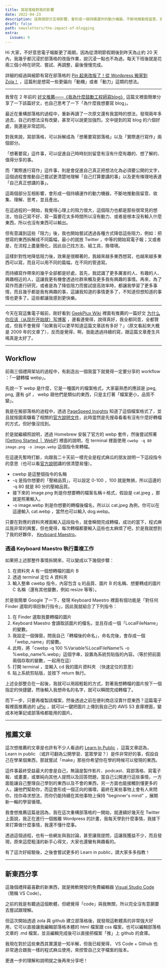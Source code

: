 ```yaml
---
title: 寫部落格對我的影響
date: 2022-04-23
description: 這兩個部分互相影響，會形成一個持續運作的動力機器，不斷地推動我留意、收集、理解、思考，並且產出。
draft: false
path: newsletters/the-impact-of-blogging
extra:
  issues: 9
---
```


Hi 大家，不好意思電子報斷更了兩期，因為從清明節假期後到昨天為止約 20 天內，我幾乎都沉浸於部落格的改版作業，說沉浸一點也不為過，每天下班後就是花兩三個小時在研究、嘗試、再調整，最後慢慢完成。

詳細的經過與細節有寫在部落格的 [Pin 起來改版了！從 Wordpress 搬家到 Zola！](@/blog/rebuilt-pinchlime.md) ，這篇則是想寫一些更偏向「動機」或者「動力」這類的想法。

<!-- more -->

---

我曾在 2 年前的 [好文推薦——《我為什麼鼓勵工程師寫blog》](@/blog/random-why-should-we-keep-blogging.md) 這篇文裡面簡單分享了一下該篇好文，也自己思考了一下「為什麼我想要寫 blog」。

最近在重構部落格的過程中，重新再讀了一次原文還有我當時的想法，發現兩年多過去，自己的想法沒有改變，甚至可以說更加強烈。文中提到的寫 blog 的六個好處，我還是非常認同。

對我來說，寫部落格，可以拆解成為「想著要寫部落格」以及「實際進行寫作」兩個部分。

「想著要寫」這件事，可以促進自己時時刻刻留意有沒有什麼有趣的、想了解的、值得分享的事。

而「實際進行寫作」這件事，則是會促進自己真正把想法化為必須要公開的文字，這個過程會推動自己嘗試更清楚地理解「自己打算要講的事」以及更有條理地表達「自己真正想講的事」。

這兩個部分互相影響，會形成一個持續運作的動力機器，不斷地推動我留意、收集、理解、思考，並且產出。

在這過程的一開始，我覺得心理上的阻力很大，這個阻力也都是那些很常見的想法，怕自己寫不好、寫一篇要花太多時間所以沒有動力、或者是根本沒有輸入什麼東西，所以也沒有東西可以輸出。

但有意識到這些「阻力」後，我也開始嘗試透過各種方式降低這些阻力，例如：把想寫的東西拆解成不同篇幅，最小的就放 Twitter ，中等的開始寫電子報；又或者是，在流程上盡量簡化，因此自己找方法、組工具，換環境。

這樣針對性地降低阻力後，效果是很顯著的，我越來越多東西想寫，也越來越多東西可以寫，而且可以用不同的篇幅，在不同的管道寫。

而持續寫作帶來的幾乎全部都是好處，首先，我認識了更多厲害的人、有趣的人、興趣相近的人，這讓我更有機會透過社群來觸及更多我有興趣的事情。再來，為了寫作而進行研究，或者是為了降低阻力而嘗試提高效率時，都讓我學習了更多事情，而且幾乎都是我有興趣的事，這讓我知道的事情更多了，不知道但想知道的事情也更多了。這些都讓我感到更快樂。

---

今天在寫這集電子報前，剛好看到 [GeekPlux Wiki](https://wiki.geekplux.com/#/page/GeekPlux%20Wiki) 裡面有推薦的一篇好文 [为什么你应该（从现在开始就）写博客](http://mindhacks.cn/2009/02/15/why-you-should-start-blogging-now/) ，邊看邊覺得，說得真好，我全都同意，全都贊成，但我不會覺得「如果我可以更早知道這篇文章該有多好？」（原文看起來大概是 2009 年的文章了），反而是覺得，啊，我能透過持續的寫，跟這篇文章產生共鳴真是太好了。

---

## Workflow

前兩三個禮拜架站的過程中，有創造出一個我當下就覺得一定要分享的 workflow ：「一鍵轉檔 webp」。

先說一下 webp 是什麼，它是一種圖片的檔案格式，大家最熟悉的應該是 jpeg, png, 還有 gif ， webp 跟他們是類似的東西，只是主打著「檔案更小，品質不變」。

我是在搬部落格的過程中，透過 [PageSpeed Insights](https://pagespeed.web.dev/) 知道了這個檔案格式了，並且就按圖索驥看了相關的[官方說明文件](https://developers.google.com/speed/webp)，此時當然是先搜尋看看有沒有什麼好轉檔的方式，但好像沒找到。

於是就繼續照說明，透過 Homebrew 安裝了官方的 webp 套件，然後嘗試照著 [[Getting Started  |  WebP](https://developers.google.com/speed/webp/docs/using)] 裡面的說明，在 terminal 裡面使用 `cwebp -q 80 image.png -o image.webp` 這個指令來轉檔。

在這邊先暫時打斷，向跟我二十天前一樣完全是程式麻瓜的朋友說明一下這段指令的意思（也可以看[官方說明](https://developers.google.com/speed/webp/docs/cwebp)講的很清楚易懂）。

- cwebp 是這整個指令的名稱 
- -q 是指你想要的「壓縮品質」，可以設定 0-100 ，100 就是無損，所以這邊的 -q 80 就是 80 分的壓縮品質。
- 接下來的 image.png 則是你想要轉的檔案名稱＋格式，假設是 cat.jpeg ，那就是照著輸入。
- -o image.webp 則是你想要的轉檔後檔名，所以以 cat.jpeg 為例，你可以在這邊輸入 cat.webp ，當然也可以輸入 dog.webp。

只要在對應的資料夾裡面輸入這段指令，就會瞬間完成轉檔，成功的當下，程式麻瓜我非常的興奮，但也覺得，每次轉檔都要輸入這些也太麻煩了吧，於是我就想到了我的好夥伴， [Keyboard Maestro](https://www.keyboardmaestro.com/)。

### 透過 Keyboard Maestro 執行重複工作

如果把上述那整件事情拆開來，可以變成以下幾個步驟：
1. 在資料夾 A 有一個想轉檔的圖片 B
2. 透過 terminal 定位 A 資料夾
3. 輸入整串 cwebp 指令，內容包含 q 的品質、圖片 B 的名稱、想要轉成的圖片 C 名稱（還有其他變數，例如 resize 等等）。

於是我簡單 Google 了一下，發現 Keyboard Maestro 裡面有個功能是「對任何 Finder 選取的項目執行指令」，因此我就組合了下列指令：

1. 在 Finder 選取我要轉檔的圖片
2. Keyboard Maestro 會讀取該圖片的檔名，並且存成一個「LocalFileName」的變數。
3. 我設定一個彈窗，問我自己「轉檔後的命名」，命名完後，會存成一個「webp_name」的變數。
4. 此時，將「cwebp -q 100 %Variable%LocalFileName% -o %webp_name%.webp」這個字串，設置為系統剪貼版的內容。（等於把前面兩個存取的變數，一起用在這）
5. 打開 terminal ，並輸入 cd 我的圖片資料夾 （快速定位的意思）
6. 貼上系統剪貼版，並按下 return 執行。

上述全部整合在一起後，我就可以用超輕鬆的方式，對著我想轉檔的圖片按下一個指定的快捷鍵，然後輸入我想命名的名字，就可以瞬間完成轉檔了。

而下一步，只要再複製該檔案，然後透過之前在便利商店沒賣什麼東西？這篇電子報裡面推薦過的 [uPic](https://github.com/gee1k/uPic) ，就可以一鍵把圖片上傳到我自己的 AWS S3 倉庫裡面，變成本地筆記或部落格都能用的圖片。


---

## 推薦文章

這次想推薦的文章是也許有不少人看過的 [Learn In Public](https://www.swyx.io/learn-in-public/) ，這篇文章認為， Learn in public （或許可翻為公開學習、當眾學習？）是件非常好的事，假設自己在學某個東西，那就嘗試「make」那些你希望你在學的時候可以發現的東西。

這件事最終受益最大的會是自己，無論是製作影片、podcast、寫部落格、寫電子報、或畫畫，或單純向其他人提問以及回答問題，當自己公開進行這些事情，一方面能讓自己整理自己學到的東西以及不會的東西，另一方面也能接觸到懂更多的人，讓他們幫助你，而這會形成一個正向的循環，最終在某些事物上會有人來問你，找你尋求想法，而你仍能持續在其他事物上保持 "beginner's mind" ，展開新一輪的學習循環。

我會想推薦這篇是因為，我在這次重構部落格的一開始，就連續好幾天在 Twitter 上面說，我正在進行一個搬離 Wordpress 的計畫，我每天學到什麼事情，我接下來打算做什麼事情，我還不懂什麼事。

透過這個過程，也有一些網友與我討論，甚至讓我提問，這讓我獲益不少，而且發現，原來這麼粗淺的新手心得文，大家也還蠻有興趣看的。

有了這次好經驗後，之後會嘗試更多的 Learn in public，請大家多多指教！


---

## 新東西分享

這幾個禮拜最喜歡的新東西，就是微軟開發的免費編輯器 [Visual Studio Code](https://code.visualstudio.com/) （簡稱 VS Code）。

之前的我是有聽過這個軟體，但總覺得「code」與我無關，所以完全沒有意願要去嘗試跟理解。

但這次開始透過 zola 與 github 建立部落格後，就發現這軟體真的非常強大好用，它可以直接讓我編輯部落格本體的 html 檔案跟 css 檔案，也可以編輯部落格文章的 .md 檔案，並且編輯完成後可以直接把檔案「推」上 github 的倉庫。

我現在對於這些東西其實還是一知半解，但我已經覺得， VS Code + Github 也非常適合跟我一樣的程式麻瓜使用，來控管自己文字檔案的版本。

更進一步的理解和說明就之後再來分享吧！